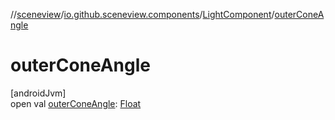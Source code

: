 //[sceneview](../../../index.md)/[io.github.sceneview.components](../index.md)/[LightComponent](index.md)/[outerConeAngle](outer-cone-angle.md)

# outerConeAngle

[androidJvm]\
open val [outerConeAngle](outer-cone-angle.md): [Float](https://kotlinlang.org/api/latest/jvm/stdlib/kotlin/-float/index.html)
